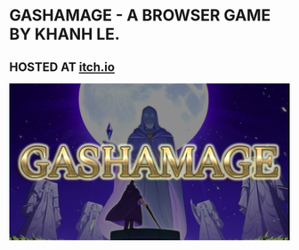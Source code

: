 # GASHAMAGE - A BROWSER GAME BY KHANH LE.
## HOSTED AT [itch.io](https://vibingdeveloper.itch.io/gashamage.)

![Cover Art](https://github.com/lehuykhanh41/Gashamage/blob/main/GSMCover.png)
